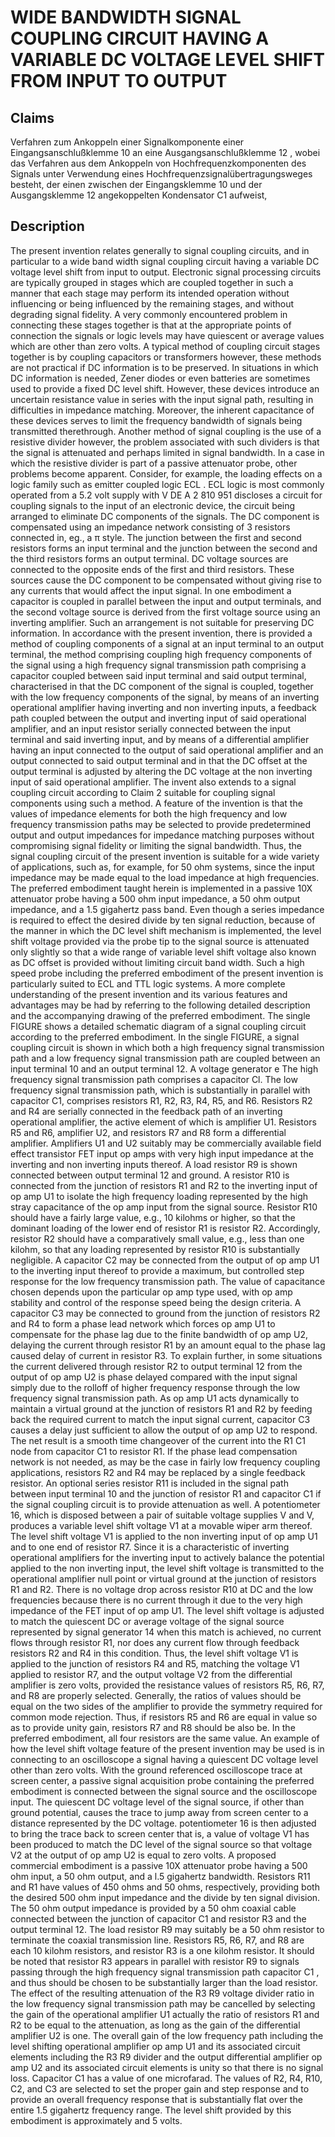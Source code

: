 # WIDE BANDWIDTH SIGNAL COUPLING CIRCUIT HAVING A VARIABLE DC VOLTAGE LEVEL SHIFT FROM INPUT TO OUTPUT

## Claims
Verfahren zum Ankoppeln einer Signalkomponente einer Eingangsanschlußklemme 10 an eine Ausgangsanschlußklemme 12 , wobei das Verfahren aus dem Ankoppeln von Hochfrequenzkomponenten des Signals unter Verwendung eines Hochfrequenzsignalübertragungsweges besteht, der einen zwischen der Eingangsklemme 10 und der Ausgangsklemme 12 angekoppelten Kondensator C1 aufweist,

## Description
The present invention relates generally to signal coupling circuits, and in particular to a wide band width signal coupling circuit having a variable DC voltage level shift from input to output. Electronic signal processing circuits are typically grouped in stages which are coupled together in such a manner that each stage may perform its intended operation without influencing or being influenced by the remaining stages, and without degrading signal fidelity. A very commonly encountered problem in connecting these stages together is that at the appropriate points of connection the signals or logic levels may have quiescent or average values which are other than zero volts. A typical method of coupling circuit stages together is by coupling capacitors or transformers however, these methods are not practical if DC information is to be preserved. In situations in which DC information is needed, Zener diodes or even batteries are sometimes used to provide a fixed DC level shift. However, these devices introduce an uncertain resistance value in series with the input signal path, resulting in difficulties in impedance matching. Moreover, the inherent capacitance of these devices serves to limit the frequency bandwidth of signals being transmitted therethrough. Another method of signal coupling is the use of a resistive divider however, the problem associated with such dividers is that the signal is attenuated and perhaps limited in signal bandwidth. In a case in which the resistive divider is part of a passive attenuator probe, other problems become apparent. Consider, for example, the loading effects on a logic family such as emitter coupled logic ECL . ECL logic is most commonly operated from a 5.2 volt supply with V DE A 2 810 951 discloses a circuit for coupling signals to the input of an electronic device, the circuit being arranged to eliminate DC components of the signals. The DC component is compensated using an impedance network consisting of 3 resistors connected in, eg., a π style. The junction between the first and second resistors forms an input terminal and the junction between the second and the third resistors forms an output terminal. DC voltage sources are connected to the opposite ends of the first and third resistors. These sources cause the DC component to be compensated without giving rise to any currents that would affect the input signal. In one embodiment a capacitor is coupled in parallel between the input and output terminals, and the second voltage source is derived from the first voltage source using an inverting amplifier. Such an arrangement is not suitable for preserving DC information. In accordance with the present invention, there is provided a method of coupling components of a signal at an input terminal to an output terminal, the method comprising coupling high frequency components of the signal using a high frequency signal transmission path comprising a capacitor coupled between said input terminal and said output terminal, characterised in that the DC component of the signal is coupled, together with the low frequency components of the signal, by means of an inverting operational amplifier having inverting and non inverting inputs, a feedback path coupled between the output and inverting input of said operational amplifier, and an input resistor serially connected between the input terminal and said inverting input, and by means of a differential amplifier having an input connected to the output of said operational amplifier and an output connected to said output terminal and in that the DC offset at the output terminal is adjusted by altering the DC voltage at the non inverting input of said operational amplifier. The invent also extends to a signal coupling circuit according to Claim 2 suitable for coupling signal components using such a method. A feature of the invention is that the values of impedance elements for both the high frequency and low frequency transmission paths may be selected to provide predetermined output and output impedances for impedance matching purposes without compromising signal fidelity or limiting the signal bandwidth. Thus, the signal coupling circuit of the present invention is suitable for a wide variety of applications, such as, for example, for 50 ohm systems, since the input impedance may be made equal to the load impedance at high frequencies. The preferred embodiment taught herein is implemented in a passive 10X attenuator probe having a 500 ohm input impedance, a 50 ohm output impedance, and a 1.5 gigahertz pass band. Even though a series impedance is required to effect the desired divide by ten signal reduction, because of the manner in which the DC level shift mechanism is implemented, the level shift voltage provided via the probe tip to the signal source is attenuated only slightly so that a wide range of variable level shift voltage also known as DC offset is provided without limiting circuit band width. Such a high speed probe including the preferred embodiment of the present invention is particularly suited to ECL and TTL logic systems. A more complete understanding of the present invention and its various features and advantages may be had by referring to the following detailed description and the accompanying drawing of the preferred embodiment. The single FIGURE shows a detailed schematic diagram of a signal coupling circuit according to the preferred embodiment. In the single FIGURE, a signal coupling circuit is shown in which both a high frequency signal transmission path and a low frequency signal transmission path are coupled between an input terminal 10 and an output terminal 12. A voltage generator e The high frequency signal transmission path comprises a capacitor Cl. The low frequency signal transmission path, which is substantially in parallel with capacitor C1, comprises resistors R1, R2, R3, R4, R5, and R6. Resistors R2 and R4 are serially connected in the feedback path of an inverting operational amplifier, the active element of which is amplifier U1. Resistors R5 and R6, amplifier U2, and resistors R7 and R8 form a differential amplifier. Amplifiers U1 and U2 suitably may be commercially available field effect transistor FET input op amps with very high input impedance at the inverting and non inverting inputs thereof. A load resistor R9 is shown connected between output terminal 12 and ground. A resistor R10 is connected from the junction of resistors R1 and R2 to the inverting input of op amp U1 to isolate the high frequency loading represented by the high stray capacitance of the op amp input from the signal source. Resistor R10 should have a fairly large value, e.g., 10 kilohms or higher, so that the dominant loading of the lower end of resistor R1 is resistor R2. Accordingly, resistor R2 should have a comparatively small value, e.g., less than one kilohm, so that any loading represented by resistor R10 is substantially negligible. A capacitor C2 may be connected from the output of op amp U1 to the inverting input thereof to provide a maximum, but controlled step response for the low frequency transmission path. The value of capacitance chosen depends upon the particular op amp type used, with op amp stability and control of the response speed being the design criteria. A capacitor C3 may be connected to ground from the junction of resistors R2 and R4 to form a phase lead network which forces op amp U1 to compensate for the phase lag due to the finite bandwidth of op amp U2, delaying the current through resistor R1 by an amount equal to the phase lag caused delay of current in resistor R3. To explain further, in some situations the current delivered through resistor R2 to output terminal 12 from the output of op amp U2 is phase delayed compared with the input signal simply due to the rolloff of higher frequency response through the low frequency signal transmission path. As op amp U1 acts dynamically to maintain a virtual ground at the junction of resistors R1 and R2 by feeding back the required current to match the input signal current, capacitor C3 causes a delay just sufficient to allow the output of op amp U2 to respond. The net result is a smooth time changeover of the current into the R1 C1 node from capacitor C1 to resistor R1. If the phase lead compensation network is not needed, as may be the case in fairly low frequency coupling applications, resistors R2 and R4 may be replaced by a single feedback resistor. An optional series resistor R11 is included in the signal path between input terminal 10 and the junction of resistor R1 and capacitor C1 if the signal coupling circuit is to provide attenuation as well. A potentiometer 16, which is disposed between a pair of suitable voltage supplies V and V, produces a variable level shift voltage V1 at a movable wiper arm thereof. The level shift voltage V1 is applied to the non inverting input of op amp U1 and to one end of resistor R7. Since it is a characteristic of inverting operational amplifiers for the inverting input to actively balance the potential applied to the non inverting input, the level shift voltage is transmitted to the operational amplifier null point or virtual ground at the junction of resistors R1 and R2. There is no voltage drop across resistor R10 at DC and the low frequencies because there is no current through it due to the very high impedance of the FET input of op amp U1. The level shift voltage is adjusted to match the quiescent DC or average voltage of the signal source represented by signal generator 14 when this match is achieved, no current flows through resistor R1, nor does any current flow through feedback resistors R2 and R4 in this condition. Thus, the level shift voltage V1 is applied to the junction of resistors R4 and R5, matching the voltage V1 applied to resistor R7, and the output voltage V2 from the differential amplifier is zero volts, provided the resistance values of resistors R5, R6, R7, and R8 are properly selected. Generally, the ratios of values should be equal on the two sides of the amplifier to provide the symmetry required for common mode rejection. Thus, if resistors R5 and R6 are equal in value so as to provide unity gain, resistors R7 and R8 should be also be. In the preferred embodiment, all four resistors are the same value. An example of how the level shift voltage feature of the present invention may be used is in connecting to an oscilloscope a signal having a quiescent DC voltage level other than zero volts. With the ground referenced oscilloscope trace at screen center, a passive signal acquisition probe containing the preferred embodiment is connected between the signal source and the oscilloscope input. The quiescent DC voltage level of the signal source, if other than ground potential, causes the trace to jump away from screen center to a distance represented by the DC voltage. potentiometer 16 is then adjusted to bring the trace back to screen center that is, a value of voltage V1 has been produced to match the DC level of the signal source so that voltage V2 at the output of op amp U2 is equal to zero volts. A proposed commercial embodiment is a passive 10X attenuator probe having a 500 ohm input, a 50 ohm output, and a l.5 gigahertz bandwidth. Resistors R11 and R1 have values of 450 ohms and 50 ohms, respectively, providing both the desired 500 ohm input impedance and the divide by ten signal division. The 50 ohm output impedance is provided by a 50 ohm coaxial cable connected between the junction of capacitor C1 and resistor R3 and the output terminal 12. The load resistor R9 may suitably be a 50 ohm resistor to terminate the coaxial transmission line. Resistors R5, R6, R7, and R8 are each 10 kilohm resistors, and resistor R3 is a one kilohm resistor. It should be noted that resistor R3 appears in parallel with resistor R9 to signals passing through the high frequency signal transmission path capacitor C1 , and thus should be chosen to be substantially larger than the load resistor. The effect of the resulting attenuation of the R3 R9 voltage divider ratio in the low frequency signal transmission path may be cancelled by selecting the gain of the operational amplifier U1 actually the ratio of resistors R1 and R2 to be equal to the attenuation, as long as the gain of the differential amplifier U2 is one. The overall gain of the low frequency path including the level shifting operational amplifier op amp U1 and its associated circuit elements including the R3 R9 divider and the output differential amplifier op amp U2 and its associated circuit elements is unity so that there is no signal loss. Capacitor C1 has a value of one microfarad. The values of R2, R4, R10, C2, and C3 are selected to set the proper gain and step response and to provide an overall frequency response that is substantially flat over the entire 1.5 gigahertz frequency range. The level shift provided by this embodiment is approximately and 5 volts.